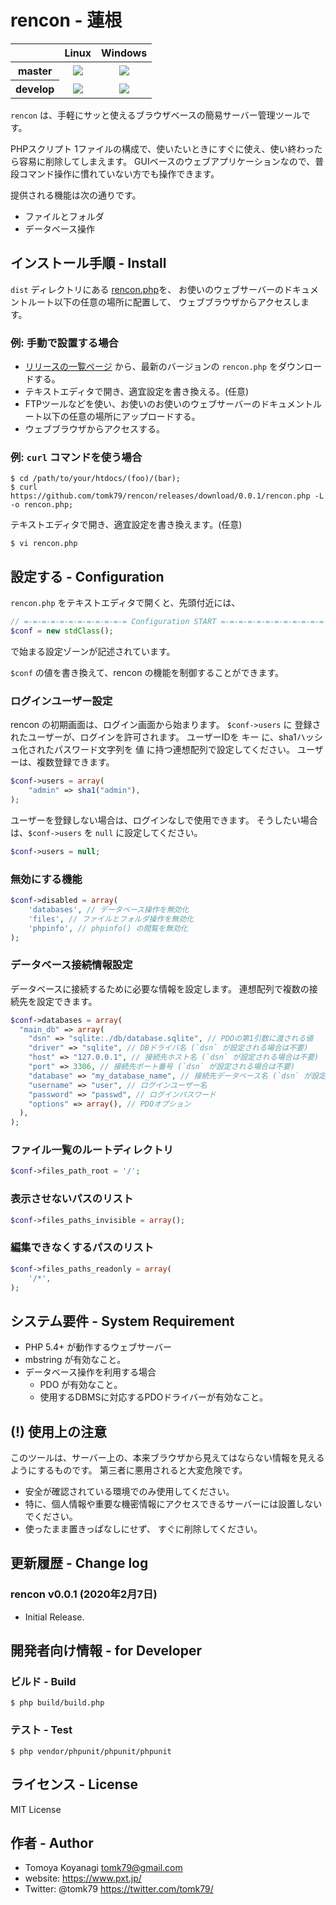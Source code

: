 # rencon - 蓮根

<table>
  <thead>
    <tr>
      <th></th>
      <th>Linux</th>
      <th>Windows</th>
    </tr>
  </thead>
  <tbody>
    <tr>
      <th>master</th>
      <td style="text-align:center;">
        <a href="https://travis-ci.org/tomk79/rencon"><img src="https://secure.travis-ci.org/tomk79/rencon.svg?branch=master"></a>
      </td>
      <td style="text-align:center;">
        <a href="https://ci.appveyor.com/project/tomk79/rencon"><img src="https://ci.appveyor.com/api/projects/status/2wk7okn32pmlin8w/branch/master?svg=true"></a>
      </td>
    </tr>
    <tr>
      <th>develop</th>
      <td style="text-align:center;">
        <a href="https://travis-ci.org/tomk79/rencon"><img src="https://secure.travis-ci.org/tomk79/rencon.svg?branch=develop"></a>
      </td>
      <td style="text-align:center;">
        <a href="https://ci.appveyor.com/project/tomk79/rencon"><img src="https://ci.appveyor.com/api/projects/status/2wk7okn32pmlin8w/branch/develop?svg=true"></a>
      </td>
    </tr>
  </tbody>
</table>

`rencon` は、手軽にサッと使えるブラウザベースの簡易サーバー管理ツールです。

PHPスクリプト 1ファイルの構成で、使いたいときにすぐに使え、使い終わったら容易に削除してしまえます。
GUIベースのウェブアプリケーションなので、普段コマンド操作に慣れていない方でも操作できます。

提供される機能は次の通りです。

- ファイルとフォルダ
- データベース操作


## インストール手順 - Install

`dist` ディレクトリにある [rencon.php](./dist/rencon.php)を、
お使いのウェブサーバーのドキュメントルート以下の任意の場所に配置して、
ウェブブラウザからアクセスします。

### 例: 手動で設置する場合

- [リリースの一覧ページ](https://github.com/tomk79/rencon/releases) から、最新のバージョンの `rencon.php` をダウンロードする。
- テキストエディタで開き、適宜設定を書き換える。(任意)
- FTPツールなどを使い、お使いのお使いのウェブサーバーのドキュメントルート以下の任意の場所にアップロードする。
- ウェブブラウザからアクセスする。


### 例: `curl` コマンドを使う場合

```
$ cd /path/to/your/htdocs/(foo)/(bar);
$ curl https://github.com/tomk79/rencon/releases/download/0.0.1/rencon.php -L -o rencon.php;
```

テキストエディタで開き、適宜設定を書き換えます。(任意)

```
$ vi rencon.php
```


## 設定する - Configuration

`rencon.php` をテキストエディタで開くと、先頭付近には、

```php
// =-=-=-=-=-=-=-=-=-=-=-= Configuration START =-=-=-=-=-=-=-=-=-=-=-=
$conf = new stdClass();
```

で始まる設定ゾーンが記述されています。

`$conf` の値を書き換えて、rencon の機能を制御することができます。


### ログインユーザー設定

rencon の初期画面は、ログイン画面から始まります。
`$conf->users` に 登録されたユーザーが、ログインを許可されます。
ユーザーIDを キー に、sha1ハッシュ化されたパスワード文字列を 値 に持つ連想配列で設定してください。
ユーザーは、複数登録できます。

```php
$conf->users = array(
	"admin" => sha1("admin"),
);
```

ユーザーを登録しない場合は、ログインなしで使用できます。
そうしたい場合は、`$conf->users` を `null` に設定してください。

```php
$conf->users = null;
```

### 無効にする機能

```php
$conf->disabled = array(
	'databases', // データベース操作を無効化
	'files', // ファイルとフォルダ操作を無効化
	'phpinfo', // phpinfo() の閲覧を無効化
);
```

### データベース接続情報設定

データベースに接続するために必要な情報を設定します。
連想配列で複数の接続先を設定できます。

```php
$conf->databases = array(
  "main_db" => array(
    "dsn" => "sqlite:./db/database.sqlite", // PDOの第1引数に渡される値
    "driver" => "sqlite", // DBドライバ名 (`dsn` が設定される場合は不要)
    "host" => "127.0.0.1", // 接続先ホスト名 (`dsn` が設定される場合は不要)
    "port" => 3306, // 接続先ポート番号 (`dsn` が設定される場合は不要)
    "database" => "my_database_name", // 接続先データベース名 (`dsn` が設定される場合は不要)
    "username" => "user", // ログインユーザー名
    "password" => "passwd", // ログインパスワード
    "options" => array(), // PDOオプション
  ),
);
```


### ファイル一覧のルートディレクトリ

```php
$conf->files_path_root = '/';
```

### 表示させないパスのリスト

```php
$conf->files_paths_invisible = array();
```

### 編集できなくするパスのリスト

```php
$conf->files_paths_readonly = array(
	'/*',
);
```



## システム要件 - System Requirement

- PHP 5.4+ が動作するウェブサーバー
- mbstring が有効なこと。
- データベース操作を利用する場合
  - PDO が有効なこと。
  - 使用するDBMSに対応するPDOドライバーが有効なこと。


## (!) 使用上の注意

このツールは、サーバー上の、本来ブラウザから見えてはならない情報を見えるようにするものです。
第三者に悪用されると大変危険です。

- 安全が確認されている環境でのみ使用してください。
- 特に、個人情報や重要な機密情報にアクセスできるサーバーには設置しないでください。
- 使ったまま置きっぱなしにせず、 すぐに削除してください。


## 更新履歴 - Change log

### rencon v0.0.1 (2020年2月7日)

- Initial Release.


## 開発者向け情報 - for Developer

### ビルド - Build

```
$ php build/build.php
```

### テスト - Test

```
$ php vendor/phpunit/phpunit/phpunit
```


## ライセンス - License

MIT License


## 作者 - Author

- Tomoya Koyanagi <tomk79@gmail.com>
- website: <https://www.pxt.jp/>
- Twitter: @tomk79 <https://twitter.com/tomk79/>
